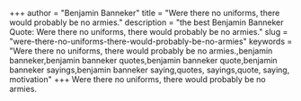 +++
author = "Benjamin Banneker"
title = "Were there no uniforms, there would probably be no armies."
description = "the best Benjamin Banneker Quote: Were there no uniforms, there would probably be no armies."
slug = "were-there-no-uniforms-there-would-probably-be-no-armies"
keywords = "Were there no uniforms, there would probably be no armies.,benjamin banneker,benjamin banneker quotes,benjamin banneker quote,benjamin banneker sayings,benjamin banneker saying,quotes, sayings,quote, saying, motivation"
+++
Were there no uniforms, there would probably be no armies.
